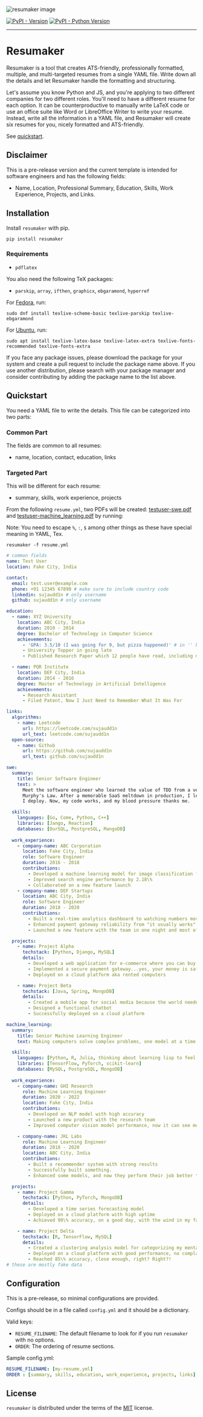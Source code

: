 ![resumaker image](./extra/resumaker.png)


[![PyPI -
Version](https://img.shields.io/pypi/v/resumaker.svg)](https://pypi.org/project/resumaker)
[![PyPI - Python
Version](https://img.shields.io/pypi/pyversions/resumaker.svg)](https://pypi.org/project/resumaker)

-----
# Resumaker

Resumaker is a tool that creates ATS-friendly, professionally formatted,
multiple, and multi-targeted resumes from a single YAML file. Write down all the
details and let Resumaker handle the formatting and structuring.

Let's assume you know Python and JS, and you're applying to two different
companies for two different roles. You'll need to have a different resume for
each option. It can be counterproductive to manually write LaTeX code or use an
office suite like Word or LibreOffice Writer to write your resume. Instead,
write all the information in a YAML file, and Resumaker will create six resumes
for you, nicely formatted and ATS-friendly.

See [quickstart](#quickstart).

## Disclaimer

This is a pre-release version and the current template is intended for software
engineers and  has the following fields:

- Name, Location, Professional Summary, Education, Skills, Work Experience,
  Projects, and Links.

## Installation

Install `resumaker` with pip.

```console
pip install resumaker
```

### Requirements

- `pdflatex`

You also need the following TeX packages:

- `parskip`, `array`, `ifthen`, `graphicx`, `ebgaramond`, `hyperref`

For [Fedora](https://docs.fedoraproject.org/en-US/neurofedora/latex/), run:

```console
sudo dnf install texlive-scheme-basic texlive-parskip texlive-ebgaramond
```

For [Ubuntu](https://gist.github.com/rain1024/98dd5e2c6c8c28f9ea9d), run:

```console
sudo apt install texlive-latex-base texlive-latex-extra texlive-fonts-recommended texlive-fonts-extra 
```

If you face any package issues, please download the package for your system and
create a pull request to include the package name above. If you use another
distribution, please search with your package manager and consider contributing
by adding the package name to the list above.

## Quickstart

You need a YAML file to write the details. This file can be categorized into two
parts:

### Common Part

The fields are common to all resumes:

- name, location, contact, education, links

### Targeted Part

This will be different for each resume:

- summary, skills, work experience, projects

From the following `resume.yml`, two PDFs will be created: [testuser-swe.pdf](./extra/testuser-swe.pdf)
and [testuser-machine_learning.pdf](./extra/testuser-machine_learning.pdf) by running:

Note: You need to escape `%`, `:`, `$` among other things as these have
special meaning in YAML, Tex.

```shell
resumaker -f resume.yml
```

```yml
# common fields
name: Test User
location: Fake City, India 

contact:
  email: test.user@example.com 
  phone: +91 12345 67890 # make sure to include country code
  linkedin: sujaudd1n # only username
  github: sujaudd1n # only username

education:
  - name: XYZ University
    location: ABC City, India
    duration: 2010 - 2014
    degree: Bachelor of Technology in Computer Science
    achievements:
      - 'GPA: 3.5/10 (I was going for 9, but pizza happened)' # in '' because in yml you have to escape :
      - University Topper in going late
      - Published Research Paper which 12 people have read, including me

  - name: PQR Institute
    location: DEF City, India
    duration: 2014 - 2016
    degree: Master of Technology in Artificial Intelligence
    achievements:
      - Research Assistant
      - Filed Patent, Now I Just Need to Remember What It Was For

links:
  algorithms:
    - name: Leetcode
      url: https://leetcode.com/sujaudd1n
      url_text: leetcode.com/sujaudd1n
  open-source:
    - name: Github
      url: https://github.com/sujaudd1n
      url_text: github.com/sujaudd1n

swe:
  summary:
    title: Senior Software Engineer
    text: >
      Meet the software engineer who learned the value of TDD from a very special teacher:
      Murphy's Law. After a memorable SaaS meltdown in production, I learned to test before
      I deploy. Now, my code works, and my blood pressure thanks me.

  skills:
    languages: [Go, Come, Python, C++]
    libraries: [Jango, Reaction]
    databases: [OurSQL, PostgreSQL, MangoDB]
  
  work_experience:
    - company-name: ABC Corporation
      location: Fake City, India
      role: Software Engineer
      duration: 2016 - 2018
      contributions:
        - Developed a machine learning model for image classification for cat and not-cat
        - Improved search engine performance by 2.18\%
        - Collaborated on a new feature launch
    - company-name: DEF Startups
      location: ABC City, India
      role: Software Engineer
      duration: 2018 - 2020
      contributions:
        - Built a real-time analytics dashboard to watching numbers move in real-time
        - Enhanced payment gateway reliability from "it usually works" to "it almost always works"
        - Launched a new feature with the team in one night and most of tests failed in the morning

  projects:
    - name: Project Alpha
      techstack: [Python, Django, MySQL]
      details:
        - Developed a web application for e-commerce where you can buy things
        - Implemented a secure payment gateway...yes, your money is safe, ig
        - Deployed on a cloud platform aka rented computers

    - name: Project Beta
      techstack: [Java, Spring, MongoDB]
      details:
        - Created a mobile app for social media because the world needed another one, right?
        - Designed a functional chatbot 
        - Successfully deployed on a cloud platform 

machine_learning:
  summary:
    title: Senior Machine Learning Engineer
    text: Making computers solve complex problems, one model at a time. Currently, they're smarter than me, but that's not saying much.

  skills:
    languages: [Python, R, Julia, thinking about learning lisp to feel better]
    libraries: [TensorFlow, PyTorch, scikit-learn]
    databases: [MySQL, PostgreSQL, MongoDB]
  
  work_experience:
    - company-name: GHI Research
      role: Machine Learning Engineer
      duration: 2020 - 2022
      location: Fake City, India
      contributions:
        - Developed an NLP model with high accuracy
        - Launched a new product with the research team
        - Improved computer vision model performance, now it can see me coming... to the fridge

    - company-name: JKL Labs
      role: Machine Learning Engineer
      duration: 2018 - 2020
      location: ABC City, India
      contributions:
        - Built a recommender system with strong results
        - Successfully built something.
        - Enhanced some models, and now they perform their job better than before

  projects:
    - name: Project Gamma
      techstack: [Python, PyTorch, MongoDB]
      details:
        - Developed a time series forecasting model
        - Deployed on a cloud platform with high uptime
        - Achieved 90\% accuracy, on a good day, with the wind in my favor

    - name: Project Delta
      techstack: [R, TensorFlow, MySQL]
      details:
        - Created a clustering analysis model for categorizing my mental health.
        - Deployed on a cloud platform with good performance, no complaints so far
        - Reached 85\% accuracy, close enough, right? Right?!
# these are mostly fake data
```

## Configuration

This is a pre-release, so minimal configurations are provided.

Configs should be in a file called `config.yml` and it should be a dictionary.

Valid keys:

- `RESUME_FILENAME`: The default filename to look for if you run `resumaker`
  with no options.
- `ORDER`: The ordering of resume sections.

Sample config.yml:

```yml
RESUME_FILENAME: [my-resume.yml]
ORDER : [summary, skills, education, work_experience, projects, links]

```

## License

`resumaker` is distributed under the terms of the
[MIT](https://spdx.org/licenses/MIT.html) license.
